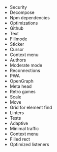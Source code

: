 * Security
* Decompose
* Npm dependencies
* Optimizations
* Github
* Text
* Fillmode
* Sticker
* Cursor
* Context menu
* Authors
* Moderate mode
* Reconnections
* PWA
* OpenGraph
* Meta head
* Retro games
* Scale
* Move
* Grid for element find
* Linters
* Tests
* Adaptive
* Minimal traffic
* Context menu
* Filled rect
* Optimized listeners